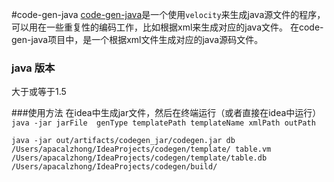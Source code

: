 #code-gen-java
[code-gen-java](https://github.com/apacal/code-gen.git)是一个使用```velocity```来生成java源文件的程序，可以用在一些重复性的编码工作，比如根据xml来生成对应的java文件。
在code-gen-java项目中，是一个根据xml文件生成对应的java源码文件。

### java  版本
大于或等于1.5

###使用方法
在idea中生成jar文件，然后在终端运行（或者直接在idea中运行）
```java -jar jarFile  genType templatePath templateName xmlPath outPath```

```
java -jar out/artifacts/codegen_jar/codegen.jar db /Users/apacalzhong/IdeaProjects/codegen/template/ table.vm /Users/apacalzhong/IdeaProjects/codegen/template/table.db /Users/apacalzhong/IdeaProjects/codegen/build/
```
